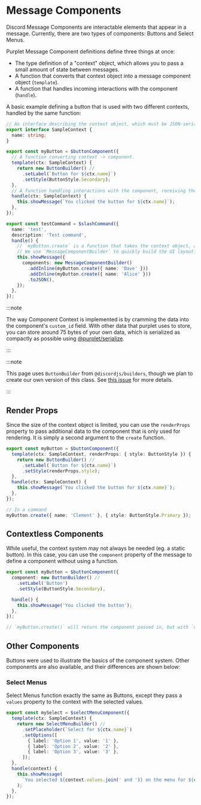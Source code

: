 # Message Components

Discord Message Components are interactable elements that appear in a message. Currently, there are two types of components: Buttons and Select Menus.

Purplet Message Component definitions define three things at once:

- The type definition of a "context" object, which allows you to pass a small amount of state between messages.
- A function that converts that context object into a message component object (`template`).
- A function that handles incoming interactions with the component (`handle`).

A basic example defining a button that is used with two different contexts, handled by the same function:

```ts title='src/features/message-component.ts'
// An interface describing the context object, which must be JSON-serializable.
export interface SampleContext {
  name: string;
}

export const myButton = $buttonComponent({
  // A function converting context -> component.
  template(ctx: SampleContext) {
    return new ButtonBuilder() //
      .setLabel(`Button for ${ctx.name}`)
      .setStyle(ButtonStyle.Secondary);
  },
  // A function handling interactions with the component, receiving the context object.
  handle(ctx: SampleContext) {
    this.showMessage(`You clicked the button for ${ctx.name}`);
  },
});

export const testCommand = $slashCommand({
  name: 'test',
  description: 'Test command',
  handle() {
    // `myButton.create` is a function that takes the context object, and returns a component.
    // We use `MessageComponentBuilder` to quickly build the UI layout.
    this.showMessage({
      components: new MessageComponentBuilder()
        .addInline(myButton.create({ name: 'Dave' }))
        .addInline(myButton.create({ name: 'Alice' }))
        .toJSON(),
    });
  },
});
```

:::note

The way Component Context is implemented is by cramming the data into the component's `custom_id` field. With other data that purplet uses to store, you can store around 75 bytes of your own data, which is serialized as compactly as possible using [@purplet/serialize](https://github.com/CRBT-Team/Purplet/tree/main/packages/serialize).

:::

:::note

This page uses `ButtonBuilder` from `@discordjs/builders`, though we plan to create our own version of this class. See [this issue](https://github.com/CRBT-Team/Purplet/issues/23) for more details.

:::

## Render Props

Since the size of the context object is limited, you can use the `renderProps` property to pass additional data to the component that is only used for rendering. It is simply a second argument to the `create` function.

```ts
export const myButton = $buttonComponent({
  template(ctx: SampleContext, renderProps: { style: ButtonStyle }) {
    return new ButtonBuilder() //
      .setLabel(`Button for ${ctx.name}`)
      .setStyle(renderProps.style);
  },
  handle(ctx: SampleContext) {
    this.showMessage(`You clicked the button for ${ctx.name}`);
  },
});

// In a command
myButton.create({ name: 'Clement' }, { style: ButtonStyle.Primary });
```

## Contextless Components

While useful, the context system may not always be needed (eg. a static button). In this case, you can use the `component` property of the message to define a component without using a function.

```ts
export const myButton = $buttonComponent({
  component: new ButtonBuilder() //
    .setLabel('Button')
    .setStyle(ButtonStyle.Secondary),

  handle() {
    this.showMessage('You clicked the button');
  },
});

// `myButton.create()` will return the component passed in, but with `custom_id` set properly.
```

## Other Components

Buttons were used to illustrate the basics of the component system. Other components are also available, and their differences are shown below:

### Select Menus

Select Menus function exactly the same as Buttons, except they pass a `values` property to the context with the selected values.

```ts
export const mySelect = $selectMenuComponent({
  template(ctx: SampleContext) {
    return new SelectMenuBuilder() //
      .setPlaceholder(`Select for ${ctx.name}`)
      .setOptions([
        { label: 'Option 1', value: '1' },
        { label: 'Option 2', value: '2' },
        { label: 'Option 3', value: '3' },
      ]);
  },
  handle(context) {
    this.showMessage(
      `You selected ${context.values.join(' and ')} on the menu for ${context.name}`
    );
  },
});
```
